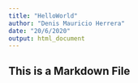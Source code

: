 ```yaml
---
title: "HelloWorld"
author: "Denis Mauricio Herrera"
date: "20/6/2020"
output: html_document
---
```


##  This is a Markdown File


